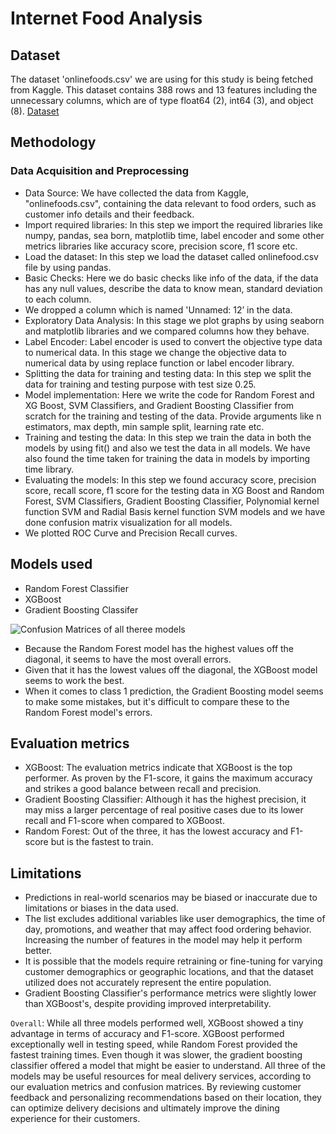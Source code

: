 # **Internet Food Analysis**

## **Dataset**
The dataset 'onlinefoods.csv' we are using for this study is being fetched from Kaggle. This dataset contains 388 rows and 13 features including the unnecessary columns, which are of type float64 (2), int64 (3), and object (8).
[Dataset](https://www.kaggle.com/code/yinn94/food-visualization-classification-acc-0-91/input)

## **Methodology**
### Data Acquisition and Preprocessing
- Data Source: We have collected the data from Kaggle, "onlinefoods.csv", containing the data relevant to food orders, such as customer info details and their feedback.
- Import required libraries: In this step we import the required libraries like numpy, pandas, sea born, matplotlib time, label encoder and some other metrics libraries like accuracy score, precision score, f1 score etc.
- Load the dataset: In this step we load the dataset called onlinefood.csv file by using pandas.
- Basic Checks: Here we do basic checks like info of the data, if the data has any null values, describe the data to know mean, standard deviation to each column.
- We dropped a column which is named 'Unnamed: 12’ in the data.
- Exploratory Data Analysis: In this stage we plot graphs by using seaborn and matplotlib libraries and we compared columns how they behave.
- Label Encoder: Label encoder is used to convert the objective type data to numerical data. In this stage we change the objective data to numerical data by using replace function or label encoder library.
- Splitting the data for training and testing data: In this step we split the data for training and testing purpose with test size 0.25.
- Model implementation:  Here we write the code for Random Forest and XG Boost, SVM Classifiers, and Gradient Boosting Classifier from scratch for the training and testing of the data. Provide arguments like n estimators, max depth, min sample split, learning rate etc.
- Training and testing the data: In this step we train the data in both the models by using fit() and also we test the data in all models. We have also found the time taken for training the data in models by importing time library.
- Evaluating the models: In this step we found accuracy score, precision score, recall score, f1 score for the testing data in XG Boost and Random Forest, SVM Classifiers, Gradient Boosting Classifier, Polynomial kernel function SVM and Radial Basis kernel function SVM models and we have done confusion matrix visualization for all models.
- We plotted ROC Curve and Precision Recall curves.

## **Models used**
- Random Forest Classifier
- XGBoost
- Gradient Boosting Classifer

![Confusion Matrices of all theree models](https://github.com/neehanthreddym/internet-food-analysis/assets/167118432/033e9a63-2d48-4bd0-9c7c-8126baccbad9)
- Because the Random Forest model has the highest values off the diagonal, it seems to have the most overall errors.
- Given that it has the lowest values off the diagonal, the XGBoost model seems to work the best.
- When it comes to class 1 prediction, the Gradient Boosting model seems to make some mistakes, but it's difficult to compare these to the Random Forest model's errors.

## **Evaluation metrics**
- XGBoost: The evaluation metrics indicate that XGBoost is the top performer. As proven by the F1-score, it gains the maximum accuracy and strikes a good balance between recall and precision.
- Gradient Boosting Classifier: Although it has the highest precision, it may miss a larger percentage of real positive cases due to its lower recall and F1-score when compared to XGBoost.
- Random Forest: Out of the three, it has the lowest accuracy and F1-score but is the fastest to train.

## **Limitations**
- Predictions in real-world scenarios may be biased or inaccurate due to limitations or biases in the data used.
- The list excludes additional variables like user demographics, the time of day, promotions, and weather that may affect food ordering behavior. Increasing the number of features in the model may help it perform better.
- It is possible that the models require retraining or fine-tuning for varying customer demographics or geographic locations, and that the dataset utilized does not accurately represent the entire population.
- Gradient Boosting Classifier's performance metrics were slightly lower than XGBoost's, despite providing improved interpretability.

`Overall`:
While all three models performed well, XGBoost showed a tiny advantage in terms of accuracy and F1-score. XGBoost performed exceptionally well in testing speed, while Random Forest provided the fastest training times. Even though it was slower, the gradient boosting classifier offered a model that might be easier to understand. All three of the models may be useful resources for meal delivery services, according to our evaluation metrics and confusion matrices. By reviewing customer feedback and personalizing recommendations based on their location, they can optimize delivery decisions and ultimately improve the dining experience for their customers.
